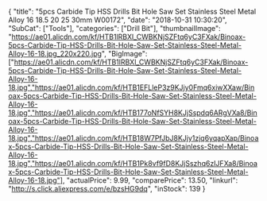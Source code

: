 {
	"title": "5pcs Carbide Tip HSS Drills Bit Hole Saw Set Stainless Steel Metal Alloy 16 18.5 20 25 30mm  W00172",
	"date": "2018-10-31 10:30:20",
	"SubCat": ["Tools"],
	"categories": ["Drill Bit"],
	"thumbnailImage": "https://ae01.alicdn.com/kf/HTB1lRBXl_CWBKNjSZFtq6yC3FXak/Binoax-5pcs-Carbide-Tip-HSS-Drills-Bit-Hole-Saw-Set-Stainless-Steel-Metal-Alloy-16-18.jpg_220x220.jpg",
	"BigImage": ["https://ae01.alicdn.com/kf/HTB1lRBXl_CWBKNjSZFtq6yC3FXak/Binoax-5pcs-Carbide-Tip-HSS-Drills-Bit-Hole-Saw-Set-Stainless-Steel-Metal-Alloy-16-18.jpg","https://ae01.alicdn.com/kf/HTB1EFLleP3z9KJjy0Fmq6xiwXXaw/Binoax-5pcs-Carbide-Tip-HSS-Drills-Bit-Hole-Saw-Set-Stainless-Steel-Metal-Alloy-16-18.jpg","https://ae01.alicdn.com/kf/HTB177oNfSYH8KJjSspdq6ARgVXa8/Binoax-5pcs-Carbide-Tip-HSS-Drills-Bit-Hole-Saw-Set-Stainless-Steel-Metal-Alloy-16-18.jpg","https://ae01.alicdn.com/kf/HTB18W7PfJbJ8KJjy1zjq6yqapXap/Binoax-5pcs-Carbide-Tip-HSS-Drills-Bit-Hole-Saw-Set-Stainless-Steel-Metal-Alloy-16-18.jpg","https://ae01.alicdn.com/kf/HTB1Pk8vf9fD8KJjSszhq6zIJFXa8/Binoax-5pcs-Carbide-Tip-HSS-Drills-Bit-Hole-Saw-Set-Stainless-Steel-Metal-Alloy-16-18.jpg"],
	"actualPrice": 9.99,
	"comparePrice": 13.50,
	"linkurl": "http://s.click.aliexpress.com/e/bzsHG9dq",
	"inStock": 139
}
